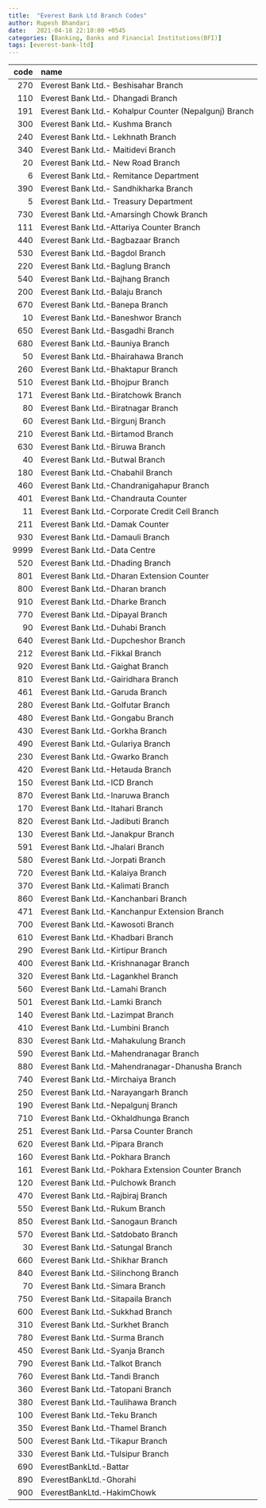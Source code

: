 ```yaml
---
title:  "Everest Bank Ltd Branch Codes"
author: Rupesh Bhandari
date:   2021-04-18 22:10:00 +0545
categories: [Banking, Banks and Financial Institutions(BFI)]
tags: [everest-bank-ltd]
---
```


|   code | name                                                   |
|-------:|:-------------------------------------------------------|
|    270 | Everest Bank Ltd.- Beshisahar Branch                   |
|    110 | Everest Bank Ltd.- Dhangadi Branch                     |
|    191 | Everest Bank Ltd.- Kohalpur Counter (Nepalgunj) Branch |
|    300 | Everest Bank Ltd.- Kushma  Branch                      |
|    240 | Everest Bank Ltd.- Lekhnath Branch                     |
|    340 | Everest Bank Ltd.- Maitidevi Branch                    |
|     20 | Everest Bank Ltd.- New Road Branch                     |
|      6 | Everest Bank Ltd.- Remitance Department                |
|    390 | Everest Bank Ltd.- Sandhikharka Branch                 |
|      5 | Everest Bank Ltd.- Treasury Department                 |
|    730 | Everest Bank Ltd.-Amarsingh Chowk Branch               |
|    111 | Everest Bank Ltd.-Attariya Counter Branch              |
|    440 | Everest Bank Ltd.-Bagbazaar Branch                     |
|    530 | Everest Bank Ltd.-Bagdol Branch                        |
|    220 | Everest Bank Ltd.-Baglung Branch                       |
|    540 | Everest Bank Ltd.-Bajhang Branch                       |
|    200 | Everest Bank Ltd.-Balaju Branch                        |
|    670 | Everest Bank Ltd.-Banepa Branch                        |
|     10 | Everest Bank Ltd.-Baneshwor Branch                     |
|    650 | Everest Bank Ltd.-Basgadhi Branch                      |
|    680 | Everest Bank Ltd.-Bauniya Branch                       |
|     50 | Everest Bank Ltd.-Bhairahawa Branch                    |
|    260 | Everest Bank Ltd.-Bhaktapur Branch                     |
|    510 | Everest Bank Ltd.-Bhojpur Branch                       |
|    171 | Everest Bank Ltd.-Biratchowk Branch                    |
|     80 | Everest Bank Ltd.-Biratnagar Branch                    |
|     60 | Everest Bank Ltd.-Birgunj Branch                       |
|    210 | Everest Bank Ltd.-Birtamod Branch                      |
|    630 | Everest Bank Ltd.-Biruwa Branch                        |
|     40 | Everest Bank Ltd.-Butwal Branch                        |
|    180 | Everest Bank Ltd.-Chabahil Branch                      |
|    460 | Everest Bank Ltd.-Chandranigahapur Branch              |
|    401 | Everest Bank Ltd.-Chandrauta Counter                   |
|     11 | Everest Bank Ltd.-Corporate Credit Cell Branch         |
|    211 | Everest Bank Ltd.-Damak Counter                        |
|    930 | Everest Bank Ltd.-Damauli Branch                       |
|   9999 | Everest Bank Ltd.-Data Centre                          |
|    520 | Everest Bank Ltd.-Dhading Branch                       |
|    801 | Everest Bank Ltd.-Dharan Extension Counter             |
|    800 | Everest Bank Ltd.-Dharan branch                        |
|    910 | Everest Bank Ltd.-Dharke Branch                        |
|    770 | Everest Bank Ltd.-Dipayal Branch                       |
|     90 | Everest Bank Ltd.-Duhabi Branch                        |
|    640 | Everest Bank Ltd.-Dupcheshor Branch                    |
|    212 | Everest Bank Ltd.-Fikkal Branch                        |
|    920 | Everest Bank Ltd.-Gaighat Branch                       |
|    810 | Everest Bank Ltd.-Gairidhara Branch                    |
|    461 | Everest Bank Ltd.-Garuda Branch                        |
|    280 | Everest Bank Ltd.-Golfutar Branch                      |
|    480 | Everest Bank Ltd.-Gongabu Branch                       |
|    430 | Everest Bank Ltd.-Gorkha Branch                        |
|    490 | Everest Bank Ltd.-Gulariya Branch                      |
|    230 | Everest Bank Ltd.-Gwarko Branch                        |
|    420 | Everest Bank Ltd.-Hetauda Branch                       |
|    150 | Everest Bank Ltd.-ICD Branch                           |
|    870 | Everest Bank Ltd.-Inaruwa Branch                       |
|    170 | Everest Bank Ltd.-Itahari Branch                       |
|    820 | Everest Bank Ltd.-Jadibuti Branch                      |
|    130 | Everest Bank Ltd.-Janakpur Branch                      |
|    591 | Everest Bank Ltd.-Jhalari Branch                       |
|    580 | Everest Bank Ltd.-Jorpati Branch                       |
|    720 | Everest Bank Ltd.-Kalaiya Branch                       |
|    370 | Everest Bank Ltd.-Kalimati Branch                      |
|    860 | Everest Bank Ltd.-Kanchanbari Branch                   |
|    471 | Everest Bank Ltd.-Kanchanpur Extension Branch          |
|    700 | Everest Bank Ltd.-Kawosoti Branch                      |
|    610 | Everest Bank Ltd.-Khadbari Branch                      |
|    290 | Everest Bank Ltd.-Kirtipur Branch                      |
|    400 | Everest Bank Ltd.-Krishnanagar Branch                  |
|    320 | Everest Bank Ltd.-Lagankhel Branch                     |
|    560 | Everest Bank Ltd.-Lamahi Branch                        |
|    501 | Everest Bank Ltd.-Lamki Branch                         |
|    140 | Everest Bank Ltd.-Lazimpat Branch                      |
|    410 | Everest Bank Ltd.-Lumbini Branch                       |
|    830 | Everest Bank Ltd.-Mahakulung Branch                    |
|    590 | Everest Bank Ltd.-Mahendranagar Branch                 |
|    880 | Everest Bank Ltd.-Mahendranagar-Dhanusha Branch        |
|    740 | Everest Bank Ltd.-Mirchaiya Branch                     |
|    250 | Everest Bank Ltd.-Narayangarh Branch                   |
|    190 | Everest Bank Ltd.-Nepalgunj Branch                     |
|    710 | Everest Bank Ltd.-Okhaldhunga Branch                   |
|    251 | Everest Bank Ltd.-Parsa Counter Branch                 |
|    620 | Everest Bank Ltd.-Pipara Branch                        |
|    160 | Everest Bank Ltd.-Pokhara Branch                       |
|    161 | Everest Bank Ltd.-Pokhara Extension Counter Branch     |
|    120 | Everest Bank Ltd.-Pulchowk Branch                      |
|    470 | Everest Bank Ltd.-Rajbiraj Branch                      |
|    550 | Everest Bank Ltd.-Rukum Branch                         |
|    850 | Everest Bank Ltd.-Sanogaun Branch                      |
|    570 | Everest Bank Ltd.-Satdobato Branch                     |
|     30 | Everest Bank Ltd.-Satungal Branch                      |
|    660 | Everest Bank Ltd.-Shikhar Branch                       |
|    840 | Everest Bank Ltd.-Silinchong Branch                    |
|     70 | Everest Bank Ltd.-Simara Branch                        |
|    750 | Everest Bank Ltd.-Sitapaila Branch                     |
|    600 | Everest Bank Ltd.-Sukkhad Branch                       |
|    310 | Everest Bank Ltd.-Surkhet Branch                       |
|    780 | Everest Bank Ltd.-Surma Branch                         |
|    450 | Everest Bank Ltd.-Syanja Branch                        |
|    790 | Everest Bank Ltd.-Talkot Branch                        |
|    760 | Everest Bank Ltd.-Tandi Branch                         |
|    360 | Everest Bank Ltd.-Tatopani Branch                      |
|    380 | Everest Bank Ltd.-Taulihawa Branch                     |
|    100 | Everest Bank Ltd.-Teku Branch                          |
|    350 | Everest Bank Ltd.-Thamel Branch                        |
|    500 | Everest Bank Ltd.-Tikapur Branch                       |
|    330 | Everest Bank Ltd.-Tulsipur Branch                      |
|    690 | EverestBankLtd.-Battar                                 |
|    890 | EverestBankLtd.-Ghorahi                                |
|    900 | EverestBankLtd.-HakimChowk                             |
